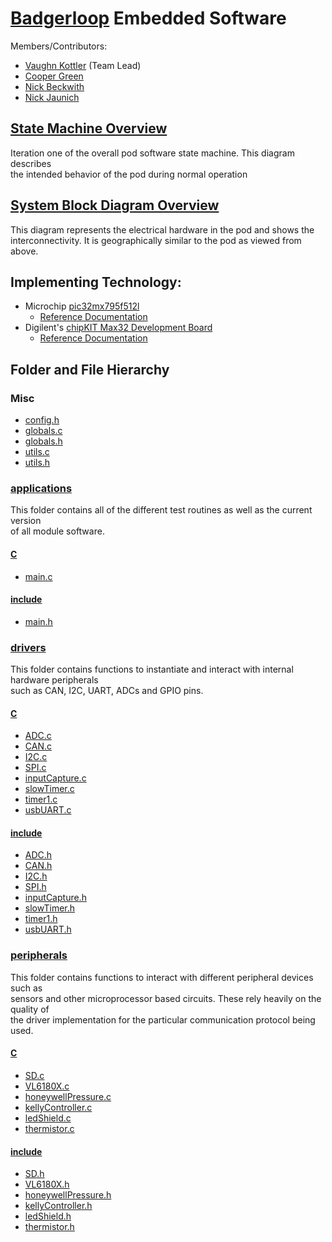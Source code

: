 # [Badgerloop](http://badgerloop.com/) Embedded Software

Members/Contributors:
  * [Vaughn Kottler](http://vaughnsplayground.me/) (Team Lead)
  * [Cooper Green](https://github.com/csgreen3)
  * [Nick Beckwith](https://github.com/nickbeckwith)
  * [Nick Jaunich](http://nicholasjaunich.com/)

## [State Machine Overview](http://vaughnsplayground.me/OverallPodOperation.html)

  Iteration one of the overall pod software state machine. This diagram describes   
  the intended behavior of the pod during normal operation

## [System Block Diagram Overview](http://vaughnsplayground.me/OverallBlockDiagram.pdf)

  This diagram represents the electrical hardware in the pod and shows the   
  interconnectivity. It is geographically similar to the pod as viewed from above.

## Implementing Technology:
* Microchip [pic32mx795f512l](http://www.microchip.com/wwwproducts/en/PIC32MX795F512L)
  * [Reference Documentation](http://ww1.microchip.com/downloads/en/DeviceDoc/60001156J.pdf)
* Digilent's [chipKIT Max32 Development Board](http://store.digilentinc.com/chipkit-max32-microcontroller-board-with-mega-r3-headers/)
  * [Reference Documentation](https://reference.digilentinc.com/chipkit_max32/refmanual)

## Folder and File Hierarchy

### Misc

  * [config.h](config.h)
  * [globals.c](globals.c)
  * [globals.h](globals.h)
  * [utils.c](utils.c)
  * [utils.h](utils.h)

### [applications](applications)

  This folder contains all of the different test routines as well as the current version   
  of all module software.

#### [C](applications/C)

  * [main.c](applications/C/main.c)

#### [include](applications/include)

  * [main.h](applications/include/main.h)

### [drivers](drivers)

  This folder contains functions to instantiate and interact with internal hardware peripherals   
  such as CAN, I2C, UART, ADCs and GPIO pins.

#### [C](drivers/C)

  * [ADC.c](drivers/C/ADC.c)
  * [CAN.c](drivers/C/CAN.c)
  * [I2C.c](drivers/C/I2C.c)
  * [SPI.c](drivers/C/SPI.c)
  * [inputCapture.c](drivers/C/inputCapture.c)
  * [slowTimer.c](drivers/C/slowTimer.c)
  * [timer1.c](drivers/C/timer1.c)
  * [usbUART.c](drivers/C/usbUART.c)

#### [include](drivers/include)

  * [ADC.h](drivers/include/ADC.c)
  * [CAN.h](drivers/include/CAN.c)
  * [I2C.h](drivers/include/I2C.c)
  * [SPI.h](drivers/include/SPI.c)
  * [inputCapture.h](drivers/include/inputCapture.c)
  * [slowTimer.h](drivers/include/slowTimer.c)
  * [timer1.h](drivers/include/timer1.c)
  * [usbUART.h](drivers/include/usbUART.c)

### [peripherals](peripherals)

  This folder contains functions to interact with different peripheral devices such as   
  sensors and other microprocessor based circuits. These rely heavily on the quality of   
  the driver implementation for the particular communication protocol being used.

#### [C](peripherals/C)

  * [SD.c](peripherals/C/SD.c)
  * [VL6180X.c](peripherals/C/VL6180X.c)
  * [honeywellPressure.c](peripherals/C/honeywellPressure.c)
  * [kellyController.c](peripherals/C/kellyController.c)
  * [ledShield.c](peripherals/C/ledShield.c)
  * [thermistor.c](peripherals/C/thermistor.c)

#### [include](peripherals/include)

  * [SD.h](peripherals/include/SD.h)
  * [VL6180X.h](peripherals/include/VL6180X.h)
  * [honeywellPressure.h](peripherals/include/honeywellPressure.h)
  * [kellyController.h](peripherals/include/kellyController.h)
  * [ledShield.h](peripherals/include/ledShield.h)
  * [thermistor.h](peripherals/include/thermistor.h)
